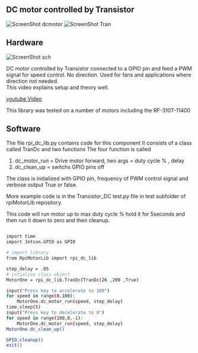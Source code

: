 DC motor controlled by Transistor
-------------------------------------------------

![ScreenShot dcmotor](https://github.com/gavinlyonsrepo/RpiMotorLib/blob/master/images/RF310T11400.jpg)
![ScreenShot Tran](https://github.com/gavinlyonsrepo/RpiMotorLib/blob/master/images/tran.jpg)


Hardware
--------------------------------------------


![ScreenShot sch](https://github.com/gavinlyonsrepo/RpiMotorLib/blob/master/images/motor_gpio.jpg)

DC motor controlled by Transistor connected to a GPIO pin and feed a PWM 
signal for speed control. No direction.
Used for fans and applications where direction not needed.   
This video explains setup and theory well.

[youtube Video](https://www.youtube.com/watch?v=W7cV9_W12sM)

This library was tested on a number of motors including the RF-310T-11400
  
Software
-------------------------------------------

The file rpi_dc_lib.py contains code for this component
It consists of a class called TranDc and two functions
The four function is called 
1. dc_motor_run = Drive motor forward, two args = duty cycle % , delay
2. dc_clean_up = switchs GPIO pins off

The class is initialized with GPIO pin, frequency of PWM control signal 
and verbose output True or false.

More example code is in the Transistor_DC test.py file in test subfolder of 
rpiMotorLib repository.

This code will run motor up to max duty cycle % hold it for 
5seconds and then run it down to zero and then cleanup.

```sh

import time 
import Jetson.GPIO as GPIO

# import library
from RpiMotorLib import rpi_dc_lib

step_delay = .05
# intialise class object
MotorOne = rpi_dc_lib.TranDc(TranDc(26 ,200 ,True)

input("Press key to accelerate to 100") 
for speed in range(0,100):
    MotorOne.dc_motor_run(speed, step_delay)
time.sleep(5)
input("Press key to decelerate to 0") 
for speed in range(100,0,-1):
    MotorOne.dc_motor_run(speed, step_delay)
MotorOne.dc_clean_up() 

GPIO.cleanup()
exit()

```



